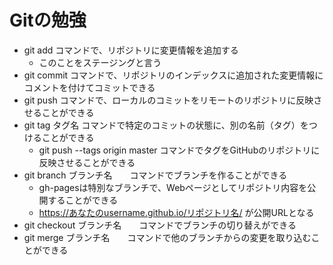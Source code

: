 # Gitの勉強
- git add  コマンドで、リポジトリに変更情報を追加する
    - このことをステージングと言う
- git commit  コマンドで、リポジトリのインデックスに追加された変更情報にコメントを付けてコミットできる
- git push  コマンドで、ローカルのコミットをリモートのリポジトリに反映させることができる
- git tag タグ名  コマンドで特定のコミットの状態に、別の名前（タグ）をつけることができる
    - git push --tags origin master コマンドでタグをGitHubのリポジトリに反映させることができる
- git branch ブランチ名　　コマンドでブランチを作ることができる
    - gh-pagesは特別なブランチで、Webページとしてリポジトリ内容を公開することができる
    - https://あなたのusername.github.io/リポジトリ名/   が公開URLとなる
- git checkout ブランチ名　　コマンドでブランチの切り替えができる
- git merge ブランチ名　　コマンドで他のブランチからの変更を取り込むことができる

